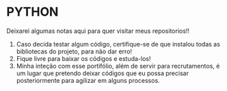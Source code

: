 # PYTHON
Deixarei algumas notas aqui para quer visitar meus repositorios!!

1) Caso decida testar algum código, certifique-se de que instalou todas as bibliotecas do projeto, para não dar erro!
2) Fique livre para baixar os códigos e estuda-los!
3) Minha inteção com esse portifólio, além de servir para recrutamentos, é um lugar que pretendo deixar códigos que eu possa precisar posteriormente para agilizar em alguns processos.
